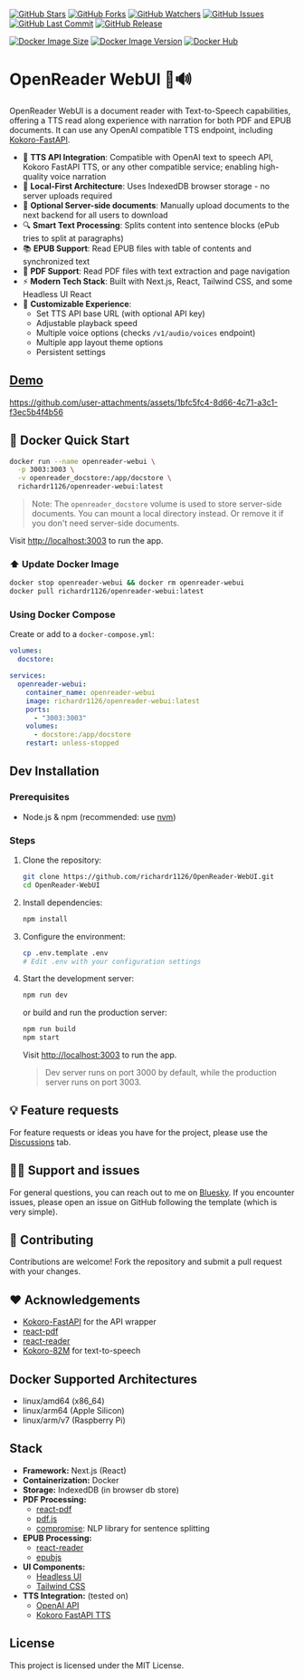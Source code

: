 [![GitHub Stars](https://img.shields.io/github/stars/richardr1126/OpenReader-WebUI)](../../stargazers)
[![GitHub Forks](https://img.shields.io/github/forks/richardr1126/OpenReader-WebUI)](../../network/members)
[![GitHub Watchers](https://img.shields.io/github/watchers/richardr1126/OpenReader-WebUI)](../../watchers)
[![GitHub Issues](https://img.shields.io/github/issues/richardr1126/OpenReader-WebUI)](../../issues)
[![GitHub Last Commit](https://img.shields.io/github/last-commit/richardr1126/OpenReader-WebUI)](../../commits)
[![GitHub Release](https://img.shields.io/github/v/release/richardr1126/OpenReader-WebUI)](../../releases)

[![Docker Image Size](https://img.shields.io/docker/image-size/richardr1126/openreader-webui/latest)](https://hub.docker.com/r/richardr1126/openreader-webui)
[![Docker Image Version](https://img.shields.io/docker/v/richardr1126/openreader-webui/latest?label=latest%20docker)](https://hub.docker.com/r/richardr1126/openreader-webui/tags)
[![Docker Hub](https://img.shields.io/docker/pulls/richardr1126/openreader-webui)](https://hub.docker.com/r/richardr1126/openreader-webui)


# OpenReader WebUI 📄🔊

OpenReader WebUI is a document reader with Text-to-Speech capabilities, offering a TTS read along experience with narration for both PDF and EPUB documents. It can use any OpenAI compatible TTS endpoint, including [Kokoro-FastAPI](https://github.com/remsky/Kokoro-FastAPI/tree/v0.0.5post1-stable).

- 🎯 **TTS API Integration**: Compatible with OpenAI text to speech API, Kokoro FastAPI TTS, or any other compatible service; enabling high-quality voice narration
- 💾 **Local-First Architecture**: Uses IndexedDB browser storage - no server uploads required
- 🛜 **Optional Server-side documents**: Manually upload documents to the next backend for all users to download
- 🔍 **Smart Text Processing**: Splits content into sentence blocks (ePub tries to split at paragraphs)
- 📚 **EPUB Support**: Read EPUB files with table of contents and synchronized text
- 📄 **PDF Support**: Read PDF files with text extraction and page navigation
- ⚡ **Modern Tech Stack**: Built with Next.js, React, Tailwind CSS, and some Headless UI React
- 🎨 **Customizable Experience**: 
  - Set TTS API base URL (with optional API key)
  - Adjustable playback speed
  - Multiple voice options (checks `/v1/audio/voices` endpoint)
  - Multiple app layout theme options
  - Persistent settings

## [**Demo**](https://openreader.richardr.dev/)


https://github.com/user-attachments/assets/1bfc5fc4-8d66-4c71-a3c1-f3ec5b4f4b56


## 🐳 Docker Quick Start

```bash
docker run --name openreader-webui \
  -p 3003:3003 \
  -v openreader_docstore:/app/docstore \
  richardr1126/openreader-webui:latest
```
> Note: The `openreader_docstore` volume is used to store server-side documents. You can mount a local directory instead. Or remove it if you don't need server-side documents.

Visit [http://localhost:3003](http://localhost:3003) to run the app.

### ⬆️ Update Docker Image
```bash
docker stop openreader-webui && docker rm openreader-webui
docker pull richardr1126/openreader-webui:latest
```

### Using Docker Compose
Create or add to a `docker-compose.yml`:
```yaml
volumes:
  docstore:

services:
  openreader-webui:
    container_name: openreader-webui
    image: richardr1126/openreader-webui:latest
    ports:
      - "3003:3003"
    volumes:
      - docstore:/app/docstore
    restart: unless-stopped
```

## Dev Installation

### Prerequisites
- Node.js & npm (recommended: use [nvm](https://github.com/nvm-sh/nvm))

### Steps

1. Clone the repository:
   ```bash
   git clone https://github.com/richardr1126/OpenReader-WebUI.git
   cd OpenReader-WebUI
   ```

2. Install dependencies:
   ```bash
   npm install
   ```

3. Configure the environment:
   ```bash
   cp .env.template .env
   # Edit .env with your configuration settings
   ```

4. Start the development server:
   ```bash
   npm run dev
   ```

   or build and run the production server:
   ```bash
   npm run build
   npm start
   ```

   Visit [http://localhost:3003](http://localhost:3003) to run the app.

   > Dev server runs on port 3000 by default, while the production server runs on port 3003.


## 💡 Feature requests

For feature requests or ideas you have for the project, please use the [Discussions](https://github.com/richardr1126/OpenReader-WebUI/discussions) tab.

## 🙋‍♂️ Support and issues

For general questions, you can reach out to me on [Bluesky](https://bsky.app/profile/richardr.dev). If you encounter issues, please open an issue on GitHub following the template (which is very simple).

## 👥 Contributing

Contributions are welcome! Fork the repository and submit a pull request with your changes.

## ❤️ Acknowledgements

- [Kokoro-FastAPI](https://github.com/remsky/Kokoro-FastAPI) for the API wrapper
- [react-pdf](https://github.com/wojtekmaj/react-pdf)
- [react-reader](https://github.com/happyr/react-reader)
- [Kokoro-82M](https://huggingface.co/hexgrad/Kokoro-82M) for text-to-speech

## Docker Supported Architectures
- linux/amd64 (x86_64)
- linux/arm64 (Apple Silicon)
- linux/arm/v7 (Raspberry Pi)

## Stack

- **Framework:** Next.js (React)
- **Containerization:** Docker
- **Storage:** IndexedDB (in browser db store)
- **PDF Processing:** 
  - [react-pdf](https://github.com/wojtekmaj/react-pdf)
  - [pdf.js](https://mozilla.github.io/pdf.js/)
  - [compromise](https://github.com/spencermountain/compromise): NLP library for sentence splitting
- **EPUB Processing:**
  - [react-reader](https://github.com/happyr/react-reader)
  - [epubjs](https://github.com/futurepress/epub.js/)
- **UI Components:** 
  - [Headless UI](https://headlessui.com)
  - [Tailwind CSS](https://tailwindcss.com)
- **TTS Integration:** (tested on)
  - [OpenAI API](https://platform.openai.com/docs/api-reference/text-to-speech)
  - [Kokoro FastAPI TTS](https://github.com/remsky/Kokoro-FastAPI/tree/v0.0.5post1-stable)

## License

This project is licensed under the MIT License.
